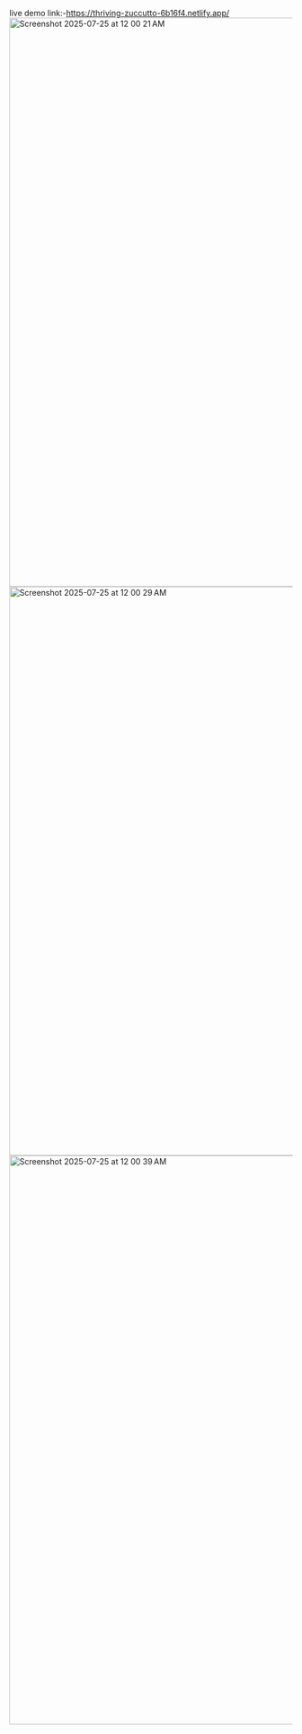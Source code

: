 live demo link:-https://thriving-zuccutto-6b16f4.netlify.app/
<img width="1792" height="1010" alt="Screenshot 2025-07-25 at 12 00 21 AM" src="https://github.com/user-attachments/assets/f1dc7bf8-03c9-4149-bc7e-6bd90997e7b0" />
<img width="1792" height="1010" alt="Screenshot 2025-07-25 at 12 00 29 AM" src="https://github.com/user-attachments/assets/397c2a2b-5892-473f-beea-b027a9eb874d" />
<img width="1792" height="1010" alt="Screenshot 2025-07-25 at 12 00 39 AM" src="https://github.com/user-attachments/assets/4d699b49-ffa6-49f8-91e4-d765dc4fe00c" />
